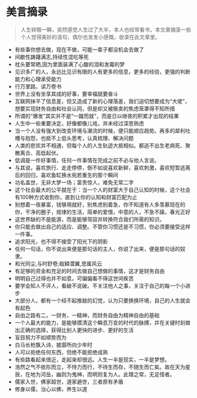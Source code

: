 <!--
 * @Description: 
 * @Author: Cat
 * @Date: 2019-12-23 17:56:26
 * @LastEditTime: 2021-10-21 09:20:07
 * @LastEditor: Cat
-->
# 美言摘录
> 人生转眼一瞬，突然感觉人生过了大半，本人也经常看书，本文章摘录一些个人觉得美妙的语句，偶尔也发发小感慨，收录在此文章里。

- 有些事你想去做，现在不做，可能一辈子都没机会去做了
- 间歇性踌躇满志,持续性混吃等死
- 枕头要常晒,因为里面装满了心酸的泪和发霉的梦
- 见识多广的人，永远比见识有限的人有更多的信息，更多的经验，更强的判断能力和心理承受能力
- 行万里路，读万卷书
- 世界上没有坐享其成的好事，要幸福就要奋斗
- 互联网抹平了信息差，但又造成了新的心理落差，我们迫切想要成为“大佬”，想要实现财务自由和社会认同，但是却又被贩卖的焦虑笼罩得不知所措
- 所谓的“爆发”其实并不是“一蹴而就”，而是日以继夜的积累才出现的结果
- 人生中一些重要决定，好像都像儿戏，并未经过深思熟虑
- 当一个人没有强大到改变环境与潮流的时候，便只能顺应趋势。再多的犀利吐槽与抱怨，也抵不上低头思考，认真梳理、解决问题
- 人类的悲欢并不相通，但每个人的人生轨迹大抵相似。都逃不出生老病死、聚散离合、高低起伏。
- 低调是一件好事情，任何一件事情在完成之前不必与他人言说。
- 与其说，喜欢旅行、走走停停，倒不如说喜欢新鲜，喜欢刺激，喜欢短暂逃离后的回归，喜欢鱼缸换水宛若重生的那个瞬间
- 功名盖世，无非大梦一场；富贵惊人，难免无常二字
- 这个社会最大的公平就在于：当一个人的财富大于自己认知的时候，这个社会有100种方式收割你，直到让你的认知和财富匹配为止
- 别想着一夜暴富，钱够用就好，别焦虑别着急，你不知道有人多羡慕现在的你，干净的圈子，规律的生活，简单的爱情，中意的人，不急不躁，春光正好
- 这世界缺的不是能源，而是能够驾驭并转换符合我们所需的知识。
- 你只能去做出自己的适应、调整。不管你习惯还是不习惯，你必须要接受这样一件事。
- 追求阳光，也不得不接受了阳光下的阴影
- 任何一句话，你不说出来便是那句话的主人，你说了出来，便是那句话的奴隶。
- 和光同尘,与时舒卷;戢鳞潜翼,思属风云
- 有足够的资金和充足的时间去做自己想做的事情，这才是财务自由
- 明明自己过得也并不如意，可偏偏看不得这世间疾苦
- 要学会知人不评人，看破不说破。不关注他人之事，关注于自己的每一个小进步
- 大部分人，都有一个经不起推敲的幻觉，认为只要换换环境，自己的人生就会有起色
- 自由之路有二，一财务，一精神，而财务自由为精神自由的基础
- 一个人最大的能力，是能够摸清这个瞬息万变的时代的脉搏，并在关键时刻做出正确的选择，获得比别人更快的进步、更好的生活
- 盲目努力不如顺势而为
- 白马长枪飘入诗，披靡所向少年时
- 人可以拒绝任何东西，但绝不能拒绝成熟
- 有些路看起来很近，走起来却很远。人生一半是现实，一半是梦想。
- 浩然之气不依形而立，不恃力而行，不待生而存，不随生而亡矣。故在天为星辰，在地为河岳，幽则为鬼神，而明则复为人。此理之常，无足怪者。
- 儒家入世，佛家超世，道家避世，三者原有矛盾
- 修身以儒，治心以佛，养生以道